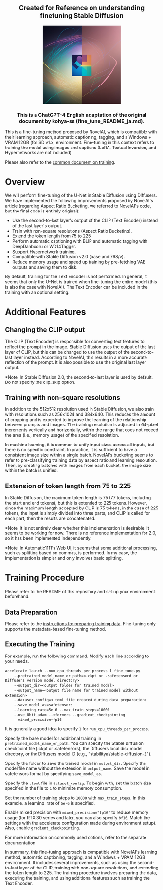## <p align="center">Created for Reference on understanding finetuning Stable Diffusion</p>

<p align="center">
  <img src="https://raw.githubusercontent.com/darkstorm2150/OpenGen/main/OpenGen%20Logo-768.jpg" alt="ALT_TEXT" height="256">
</p>

<h3><p align="center">This is a ChatGPT-4 English adaptation of the original document by kohya-ss (fine_tune_README_ja.md).</p></h3>

This is a fine-tuning method proposed by NovelAI, which is compatible with their learning approach, automatic captioning, tagging, and a Windows + VRAM 12GB (for SD v1.x) environment. Fine-tuning in this context refers to training the model using images and captions (LoRA, Textual Inversion, and Hypernetworks are not included).

Please also refer to the [common document on training](./train_README.md).

# Overview

We will perform fine-tuning of the U-Net in Stable Diffusion using Diffusers. We have implemented the following improvements proposed by NovelAI's article (regarding Aspect Ratio Bucketing, we referred to NovelAI's code, but the final code is entirely original):

* Use the second-to-last layer's output of the CLIP (Text Encoder) instead of the last layer's output.
* Train with non-square resolutions (Aspect Ratio Bucketing).
* Extend the token length from 75 to 225.
* Perform automatic captioning with BLIP and automatic tagging with DeepDanbooru or WD14Tagger.
* Support Hypernetwork training.
* Compatible with Stable Diffusion v2.0 (base and 768/v).
* Reduce memory usage and speed up training by pre-fetching VAE outputs and saving them to disk.

By default, training for the Text Encoder is not performed. In general, it seems that only the U-Net is trained when fine-tuning the entire model (this is also the case with NovelAI). The Text Encoder can be included in the training with an optional setting.

# Additional Features

## Changing the CLIP output

The CLIP (Text Encoder) is responsible for converting text features to reflect the prompt in the image. Stable Diffusion uses the output of the last layer of CLIP, but this can be changed to use the output of the second-to-last layer instead. According to NovelAI, this results in a more accurate reflection of the prompt. It is also possible to use the original last layer output.

*Note: In Stable Diffusion 2.0, the second-to-last layer is used by default. Do not specify the clip_skip option.

## Training with non-square resolutions

In addition to the 512x512 resolution used in Stable Diffusion, we also train with resolutions such as 256x1024 and 384x640. This reduces the amount of cropping and is expected to improve the learning of the relationship between prompts and images. The training resolution is adjusted in 64-pixel increments vertically and horizontally, within the range that does not exceed the area (i.e., memory usage) of the specified resolution.

In machine learning, it is common to unify input sizes across all inputs, but there is no specific constraint. In practice, it is sufficient to have a consistent image size within a single batch. NovelAI's bucketing seems to refer to pre-classifying training data by aspect ratio and learning resolution. Then, by creating batches with images from each bucket, the image size within the batch is unified.

## Extension of token length from 75 to 225

In Stable Diffusion, the maximum token length is 75 (77 tokens, including the start and end tokens), but this is extended to 225 tokens. However, since the maximum length accepted by CLIP is 75 tokens, in the case of 225 tokens, the input is simply divided into three parts, and CLIP is called for each part, then the results are concatenated.

*Note: It is not entirely clear whether this implementation is desirable. It seems to be working for now. There is no reference implementation for 2.0, so it has been implemented independently.

*Note: In Automatic1111's Web UI, it seems that some additional processing, such as splitting based on commas, is performed. In my case, the implementation is simpler and only involves basic splitting.

# Training Procedure

Please refer to the README of this repository and set up your environment beforehand.

## Data Preparation

Please refer to the [instructions for preparing training data](./train_README-ja.md). Fine-tuning only supports the metadata-based fine-tuning method.

## Executing the Training

For example, run the following command. Modify each line according to your needs.

```
accelerate launch --num_cpu_threads_per_process 1 fine_tune.py 
    --pretrained_model_name_or_path=<.ckpt or .safetensord or Diffusers version model directory> 
    --output_dir=<output folder for trained model>  
    --output_name=<output file name for trained model without extension> 
    --dataset_config=<.toml file created during data preparation> 
    --save_model_as=safetensors 
    --learning_rate=5e-6 --max_train_steps=10000 
    --use_8bit_adam --xformers --gradient_checkpointing
    --mixed_precision=fp16
```

It is generally a good idea to specify `1` for `num_cpu_threads_per_process`.

Specify the base model for additional training in `pretrained_model_name_or_path`. You can specify the Stable Diffusion checkpoint file (.ckpt or .safetensors), the Diffusers local disk model directory, or the Diffusers model ID (e.g., "stabilityai/stable-diffusion-2").

Specify the folder to save the trained model in `output_dir`. Specify the model file name without the extension in `output_name`. Save the model in safetensors format by specifying `save_model_as`.

Specify the `.toml` file in `dataset_config`. To begin with, set the batch size specified in the file to `1` to minimize memory consumption.

Set the number of training steps to `10000` with `max_train_steps`. In this example, a learning_rate of `5e-6` is specified.

Enable mixed precision with `mixed_precision="fp16"` to reduce memory usage (for RTX 30 series and later, you can also specify `bf16`. Match the settings with the accelerate configuration made during environment setup). Also, enable `gradient_checkpointing`.

For more information on commonly used options, refer to the separate documentation.

In summary, this fine-tuning approach is compatible with NovelAI's learning method, automatic captioning, tagging, and a Windows + VRAM 12GB environment. It includes several improvements, such as using the second-to-last layer of the CLIP, training with non-square resolutions, and extending the token length to 225. The training procedure involves preparing the data, executing the training, and using additional features such as training the Text Encoder.
